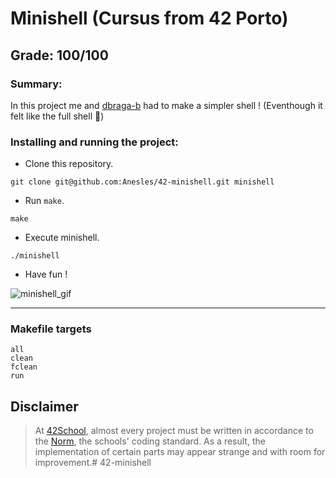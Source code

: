 # **Minishell (Cursus from 42 Porto)**
## **Grade: 100/100**
### **Summary:**

In this project me and [dbraga-b](https://github.com/DiogoBaptista97) had to make a simpler shell ! (Eventhough it felt like the full shell 🥹)

### Installing and running the project:
* Clone this repository.
```
git clone git@github.com:Anesles/42-minishell.git minishell
```
* Run `make`.
```
make
```
* Execute minishell.
```
./minishell
```
* Have fun !

![minishell_gif](https://github.com/Anesles/42-minishell/assets/94494860/45bc2559-0896-442a-bded-3f6835a0f22e)

---

### **Makefile targets**
```
all
clean
fclean
run
```

## Disclaimer
> At [42School](https://en.wikipedia.org/wiki/42_(school)), almost every project must be written in accordance to the [Norm](./extras/en_norm.pdf), the schools' coding standard. As a result, the implementation of certain parts may appear strange and with room for improvement.# 42-minishell
